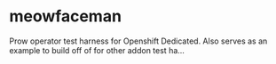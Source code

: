 # meowfaceman
Prow operator test harness for Openshift Dedicated. Also serves as an example to build off of for other addon test ha…
